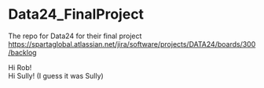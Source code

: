 # Data24_FinalProject
The repo for Data24 for their final project <br>
https://spartaglobal.atlassian.net/jira/software/projects/DATA24/boards/300/backlog


Hi Rob!
<br>
Hi Sully! (I guess it was Sully)
